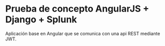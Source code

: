 # Prueba de concepto AngularJS + Django + Splunk

Aplicación base en Angular que se comunica con una api REST mediante JWT. 
